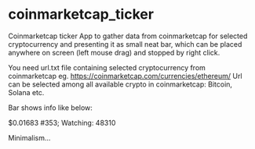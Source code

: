 # coinmarketcap_ticker
Coinmarketcap ticker
App to gather data from coinmarketcap for selected cryptocurrency and presenting it as small neat bar, which can be placed anywhere on screen (left mouse drag) and stopped by right click.
 
You need url.txt file containing selected cryptocurrency from coinmarketcap
eg. https://coinmarketcap.com/currencies/ethereum/
Url can be selected among all available crypto in coinmarketcap: Bitcoin, Solana etc.
 
Bar shows info like below:

$0.01683 #353; Watching: 48310

Minimalism...
